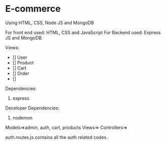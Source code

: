 # E-commerce 
Using HTML, CSS, Node JS and MongoDB

For front end used: HTML, CSS and JavaScript
For Backend used: Express JS and MongoDB

Views:
- [] User
- [] Product
- [] Cart
- [] Order
- [] 

Dependencies:
1. express

Deceloper Dependencies:
1. nodemon

Models=>admin, auth, cart, products
Views=>
Controllers=>


auth.routes.js contains all the auth related codes.